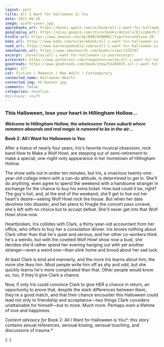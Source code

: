 ```yaml
---
layout: post
title: All I Want for Halloween Is You
date: 2022-06-28
image: aiwfh-cover.jpg
applebooks_url: https://books.apple.com/us/book/all-i-want-for-halloween-is-you/id6443149631
googleplay_url: https://play.google.com/store/books/details/Elizabeth_Myles_All_I_Want_for_Halloween_Is_You?id=Os92EAAAQBAJ
kindle_url: https://www.amazon.com/dp/B0B2VDNNDR/?tag=fearandlaun-20
kobo_url: https://www.kobo.com/us/en/ebook/all-i-want-for-halloween-is-you
nook_url: https://www.barnesandnoble.com/w/all-i-want-for-halloween-is-you-elizabeth-myles/1141587104?ean=2940186582212
smashwords_url: https://www.smashwords.com/books/view/1153767
excerpt: /novellas/all-i-want-for-halloween-is-you/excerpt/
pinterest: https://www.pinterest.com/tangentuniverse/all-i-want-for-halloween-is-you/
goodreads: https://www.goodreads.com/book/show/61204915-all-i-want-for-halloween-is-you
pages: 277
cat: Fiction / Romance / New Adult / Contemporary
connected_name: Halloween Hearts
connected_img: hh-banner.jpg
comments: false
categories: novellas
#giveaway: aiwfh
---
```


### This Halloween, lose your heart in Hillingham Hollow...

***Welcome to Hillingham Hollow, the wholesome Texas suburb where romance abounds and real magic is rumored to be in the air...***

**Book 2: All I Want for Halloween is You**

After a hiatus of nearly four years, Iris's favorite musical obsession, rock band How to Make a Wolf Howl, are stepping out of semi-retirement to make a special, one-night-only appearance in her hometown of Hillingham Hollow.

The show sells out in under ten minutes, but Iris, a vivacious twenty-one-year-old college intern with a can-do attitude, is determined to get in. She'll do anything, even agree to spend the weekend with a handsome stranger in exchange for the chance to buy his extra ticket. How bad could it be, right? The guy's hot, and, at the end of the weekend, she'll get to live out her heart's desire—seeing Wolf Howl rock the house. But when her date devolves into disaster, and her plans to finagle the concert pass unravel, she's left with no choice but to accept defeat. She'll never get into that Wolf Howl show now.

Heartbroken, Iris collides with Clark, a thirty-year-old accountant from her office, who offers to buy her a consolation dinner. Iris knows nothing about Clark other than that he's quiet and serious, and her other co-workers think he's a weirdo, but with the coveted Wolf Howl show now a bust, she decides she'd rather spend her evening hanging out with yet another stranger—even a weird one—than slink home and brood about her sad luck.

At least Clark is kind and mannerly, and the more Iris learns about him, the more she likes him. Most people write him off as shy and odd, but she quickly learns he's more complicated than that. Other people would know so, too, if they'd give Clark a chance.

Now, if only Iris could convince Clark to give HER a chance in return, an opportunity to prove that, despite the stark differences between them, they're a good match, and that their chance encounter this Halloween could lead not only to friendship and acceptance—two things Clark considers unattainable for himself—but to more. Much more. Perhaps even a lifetime of love and happiness.

*Content advisory for* Book 2: All I Want for Halloween is You*: this story contains sexual references, sensual kissing, sensual touching, and discussions of trauma.*

{: }
